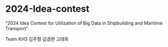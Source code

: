 # 2024-Idea-contest

"2024 Idea Contest for Utilization of Big Data in Shipbuilding and Maritime Transport"



Team KH3
김주형 김경현 고태희
